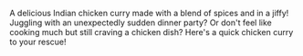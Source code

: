  A delicious Indian chicken curry made with a blend of spices and in a jiffy! Juggling with an unexpectedly sudden dinner party? Or don't feel like cooking much but still craving a chicken dish? Here's a quick chicken curry to your rescue!